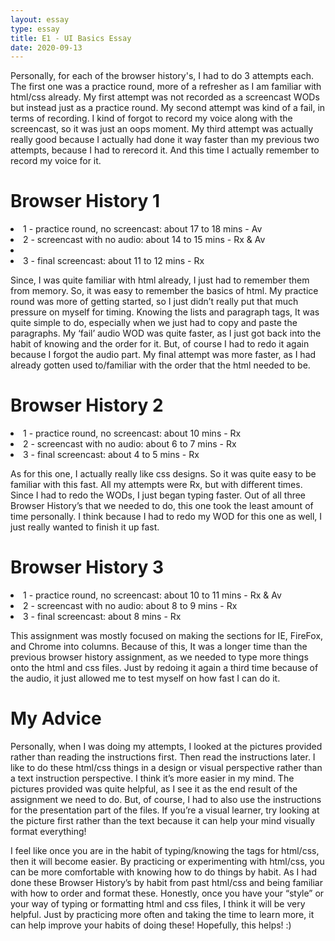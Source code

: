 ```yaml
---
layout: essay
type: essay
title: E1 - UI Basics Essay
date: 2020-09-13
---
```


Personally, for each of the browser history's, I had to do 3 attempts each. The first one was a practice round, more of a refresher as I am familiar with html/css already. My first attempt was not recorded as a screencast WODs but instead just as a practice round. My second attempt was kind of a fail, in terms of recording. I kind of forgot to record my voice along with the screencast, so it was just an oops moment. My third attempt was actually really good because I actually had done it way faster than my previous two attempts, because I had to rerecord it. And this time I actually remember to record my voice for it. 

<h1>Browser History 1</h1>
<li>1 - practice round, no screencast: about 17 to 18 mins - Av</li>
<li>2 - screencast with no audio: about 14 to 15 mins - Rx & Av<li>
<li>3 - final screencast: about 11 to 12 mins - Rx</li>
 
<p>Since, I was quite familiar with html already, I just had to remember them from memory. So, it was easy to remember the basics of html. My practice round was more of getting started, so I just didn’t really put that much pressure on myself for timing. Knowing the lists and paragraph tags, It was quite simple to do, especially when we just had to copy and paste the paragraphs. My ‘fail’ audio WOD was quite faster, as I just got back into the habit of knowing and the order for it. But, of course I had to redo it again because I forgot the audio part. My final attempt was more faster, as I had already gotten used to/familiar with the order that the html needed to be.</p>
 
<h1>Browser History 2</h1>
<li>1 - practice round, no screencast: about 10 mins - Rx</li>
<li>2 - screencast with no audio: about 6 to 7 mins - Rx</li>
<li>3 - final screencast: about 4 to 5 mins - Rx</li>
 
<p>As for this one, I actually really like css designs. So it was quite easy to be familiar with this fast. All my attempts were Rx, but with different times. Since I had to redo the WODs, I just began typing faster. Out of all three Browser History’s that we needed to do, this one took the least amount of time personally. I think because I had to redo my WOD for this one as well, I just really wanted to finish it up fast. 
 
<h1>Browser History 3</h1>
<li>1 - practice round, no screencast: about 10 to 11 mins - Rx & Av</li>
<li>2 - screencast with no audio: about 8 to 9 mins - Rx</li>
<li>3 - final screencast: about 8 mins - Rx</li>
 
This assignment was mostly focused on making the sections for IE, FireFox, and Chrome into columns. Because of this, It was a longer time than the previous browser history assignment, as we needed to type more things onto the html and css files. Just by redoing it again a third time because of the audio, it just allowed me to test myself on how fast I can do it. 
 
<h1>My Advice</h1>
Personally, when I was doing my attempts, I looked at the pictures provided rather than reading the instructions first. Then read the instructions later. I like to do these html/css things in a design or visual perspective rather than a text instruction perspective. I think it’s more easier in my mind. The pictures provided was quite helpful, as I see it as the end result of the assignment we need to do. But, of course, I had to also use the instructions for the presentation part of the files. If you’re a visual learner, try looking at the picture first rather than the text because it can help your mind visually format everything!
 
I feel like once you are in the habit of typing/knowing the tags for html/css, then it will become easier. By practicing or experimenting with html/css, you can be more comfortable with knowing how to do things by habit. As I had done these Browser History’s by habit from past html/css and being familiar with how to order and format these. Honestly, once you have your “style” or your way of typing or formatting html and css files, I think it will be very helpful. Just by practicing more often and taking the time to learn more, it can help improve your habits of doing these! Hopefully, this helps! :)
  
